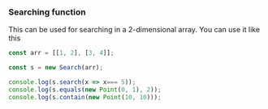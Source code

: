 ### Searching function

This can be used for searching in a 2-dimensional array.
You can use it like this
`````js
const arr = [[1, 2], [3, 4]];

const s = new Search(arr);

console.log(s.search(x => x=== 5));
console.log(s.equals(new Point(0, 1), 2));
console.log(s.contain(new Point(10, 10)));
`````